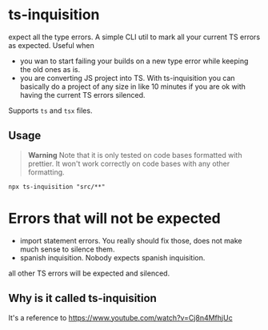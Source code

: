 # ts-inquisition

expect all the type errors. A simple CLI util to mark all your current TS errors as expected. Useful when

- you wan to start failing your builds on a new type error while keeping the old ones as is.
- you are converting JS project into TS. With ts-inquisition you can basically do a project of any size in like 10 minutes if you are ok with having the current TS errors silenced.

Supports `ts` and `tsx` files.

## Usage


> **Warning**
> Note that it is only tested on code bases formatted with prettier. It won't work correctly on code bases with any other formatting.

```
npx ts-inquisition "src/**"
```

# Errors that will not be expected

- import statement errors. You really should fix those, does not make much sense to silence them.
- spanish inquisition. Nobody expects spanish inquisition.

all other TS errors will be expected and silenced.

## Why is it called ts-inquisition

It's a reference to https://www.youtube.com/watch?v=Cj8n4MfhjUc
